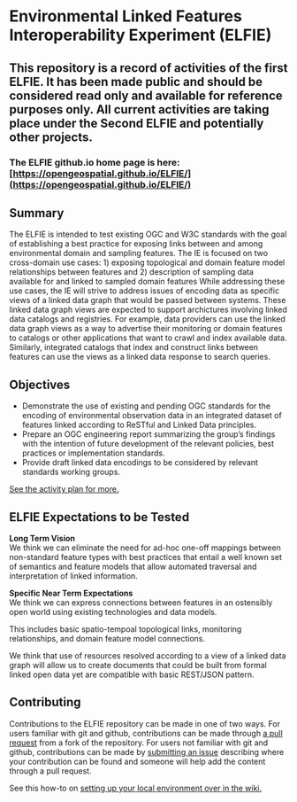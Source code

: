 # Environmental Linked Features Interoperability Experiment (ELFIE)

## This repository is a record of activities of the first ELFIE. It has been made public and should be considered read only and available for reference purposes only. All current activities are taking place under the Second ELFIE and potentially other projects.

### The ELFIE github.io home page is here: [https://opengeospatial.github.io/ELFIE/](https://opengeospatial.github.io/ELFIE/)

## Summary
The ELFIE is intended to test existing OGC and W3C standards with the goal of establishing a best practice for exposing links between and among environmental domain and sampling features. The IE is focused on two cross-domain use cases: 1) exposing topological and domain feature model relationships between features and 2) description of sampling data available for and linked to sampled domain features While addressing these use cases, the IE will strive to address issues of encoding data as specific views of a linked data graph that would be passed between systems. These linked data graph views are expected to support archictures involving linked data catalogs and registries. For example, data providers can use the linked data graph views as a way to advertise their monitoring or domain features to catalogs or other applications that want to crawl and index available data. Similarly, integrated catalogs that index and construct links between features can use the views as a linked data response to search queries.

## Objectives

- Demonstrate the use of existing and pending OGC standards for the encoding of environmental observation data in an integrated dataset of features linked according to ReSTful and Linked Data principles. 
- Prepare an OGC engineering report summarizing the group’s findings with the intention of future development of the relevant policies, best practices or implementation standards.
- Provide draft linked data encodings to be considered by relevant standards working groups.

[See the activity plan for more.](https://github.com/opengeospatial/ELFIE/wiki/Activity-Plan)

## ELFIE Expectations to be Tested
**Long Term Vision**  
We think we can eliminate the need for ad-hoc one-off mappings between non-standard feature types with best practices that entail a well known set of semantics and feature models that allow automated traversal and interpretation of linked information.
  
**Specific Near Term Expectations**  
We think we can express connections between features in an ostensibly open world using existing technologies and data models.  
  
This includes basic spatio-tempoal topological links, monitoring relationships, and domain feature model connections.  
  
We think that use of resources resolved according to a view of a linked data graph will allow us to create documents that could be built from formal linked open data yet are compatible with basic REST/JSON pattern.  

## Contributing

Contributions to the ELFIE repository can be made in one of two ways. For users familiar with git and github, contributions can be made through [a pull request](https://github.com/opengeospatial/ELFIE/pulls) from a fork of the repository. For users not familiar with git and github, contributions can be made by [submitting an issue](https://github.com/opengeospatial/ELFIE/issues) describing where your contribution can be found and someone will help add the content through a pull request.  

See this how-to on [setting up your local environment over in the wiki.](https://github.com/opengeospatial/ELFIE/wiki/Contributing-Content-Via-Pull-Request)
